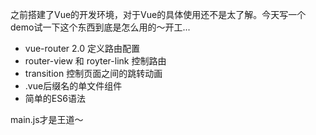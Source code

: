 之前搭建了Vue的开发环境，对于Vue的具体使用还不是太了解。今天写一个demo试一下这个东西到底是怎么用的～开工...

* vue-router 2.0 定义路由配置
* router-view 和 royter-link 控制路由
* transition 控制页面之间的跳转动画
* .vue后缀名的单文件组件
* 简单的ES6语法

main.js才是王道～

